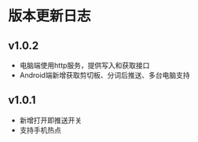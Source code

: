 # 版本更新日志
## v1.0.2
- 电脑端使用http服务，提供写入和获取接口
- Android端新增获取剪切板、分词后推送、多台电脑支持

## v1.0.1
- 新增打开即推送开关
- 支持手机热点